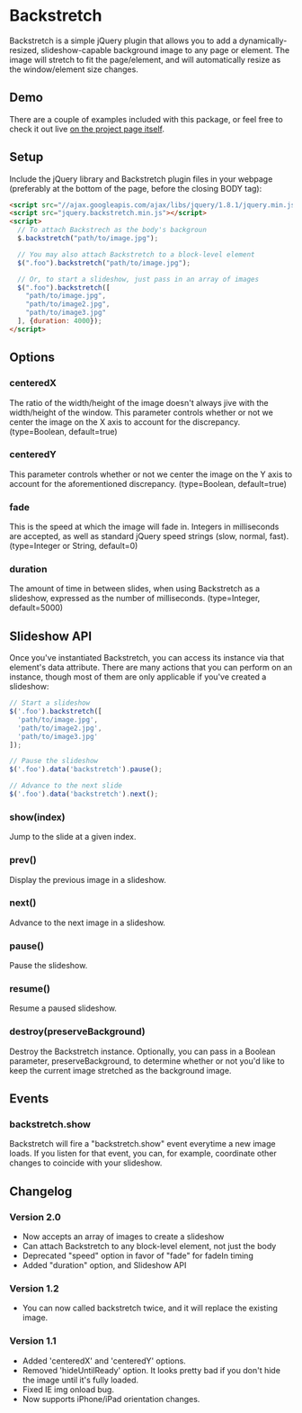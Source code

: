 # Backstretch

Backstretch is a simple jQuery plugin that allows you to add a dynamically-resized, slideshow-capable background image to any page or element. The image will stretch to fit the page/element, and will automatically resize as the window/element size changes.
## Demo

There are a couple of examples included with this package, or feel free to check it out live [on the project page itself](http://srobbin.com/jquery-plugins/backstretch/).

## Setup

Include the jQuery library and Backstretch plugin files in your webpage (preferably at the bottom of the page, before the closing BODY tag):

```html
<script src="//ajax.googleapis.com/ajax/libs/jquery/1.8.1/jquery.min.js"></script>
<script src="jquery.backstretch.min.js"></script>
<script>
  // To attach Backstrech as the body's backgroun
  $.backstretch("path/to/image.jpg");

  // You may also attach Backstretch to a block-level element
  $(".foo").backstretch("path/to/image.jpg");

  // Or, to start a slideshow, just pass in an array of images
  $(".foo").backstretch([
    "path/to/image.jpg",
    "path/to/image2.jpg",
    "path/to/image3.jpg"    
  ], {duration: 4000});
</script>
```

## Options

### centeredX

The ratio of the width/height of the image doesn't always jive with the width/height of the window. This parameter controls whether or not we center the image on the X axis to account for the discrepancy. (type=Boolean, default=true)

### centeredY

This parameter controls whether or not we center the image on the Y axis to account for the aforementioned discrepancy. (type=Boolean, default=true)

### fade

This is the speed at which the image will fade in. Integers in milliseconds are accepted, as well as standard jQuery speed strings (slow, normal, fast). (type=Integer or String, default=0)

### duration

The amount of time in between slides, when using Backstretch as a slideshow, expressed as the number of milliseconds. (type=Integer, default=5000)

## Slideshow API

Once you've instantiated Backstretch, you can access its instance via that element's data attribute. There are many actions that you can perform on an instance, though most of them are only applicable if you've created a slideshow:

```javascript
// Start a slideshow
$('.foo').backstretch([
  'path/to/image.jpg',
  'path/to/image2.jpg',
  'path/to/image3.jpg'
]);

// Pause the slideshow
$('.foo').data('backstretch').pause();

// Advance to the next slide
$('.foo').data('backstretch').next();
```

### show(index)

Jump to the slide at a given index.

### prev()

Display the previous image in a slideshow.

### next()

Advance to the next image in a slideshow.

### pause()

Pause the slideshow.

### resume()

Resume a paused slideshow.

### destroy(preserveBackground)

Destroy the Backstretch instance. Optionally, you can pass in a Boolean parameter, preserveBackground, to determine whether or not you'd like to keep the current image stretched as the background image.

## Events

### backstretch.show

Backstretch will fire a "backstretch.show" event everytime a new image loads. If you listen for that event, you can, for example, coordinate other changes to coincide with your slideshow.

## Changelog

### Version 2.0

* Now accepts an array of images to create a slideshow
* Can attach Backstretch to any block-level element, not just the body
* Deprecated "speed" option in favor of "fade" for fadeIn timing
* Added "duration" option, and Slideshow API

### Version 1.2

* You can now called backstretch twice, and it will replace the existing image.

### Version 1.1

* Added 'centeredX' and 'centeredY' options.
* Removed 'hideUntilReady' option. It looks pretty bad if you don't hide the image until it's fully loaded.
* Fixed IE img onload bug.
* Now supports iPhone/iPad orientation changes.
